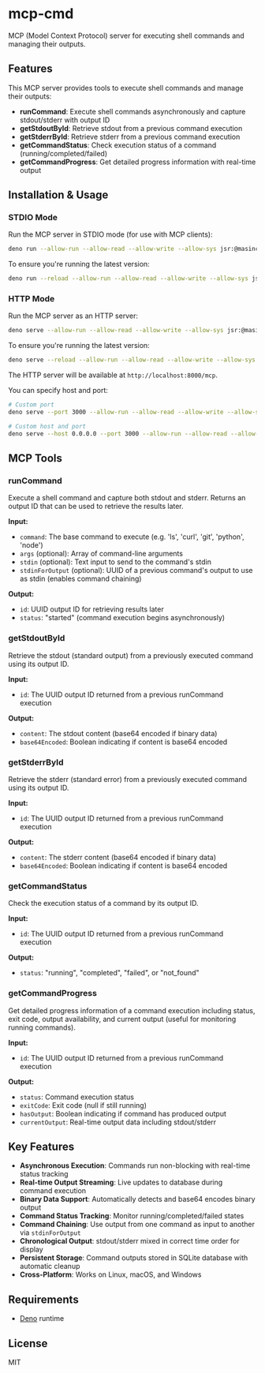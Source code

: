# mcp-cmd

MCP (Model Context Protocol) server for executing shell commands and managing their outputs.

## Features

This MCP server provides tools to execute shell commands and manage their outputs:

- **runCommand**: Execute shell commands asynchronously and capture stdout/stderr with output ID
- **getStdoutById**: Retrieve stdout from a previous command execution 
- **getStderrById**: Retrieve stderr from a previous command execution
- **getCommandStatus**: Check execution status of a command (running/completed/failed)
- **getCommandProgress**: Get detailed progress information with real-time output

## Installation & Usage

### STDIO Mode

Run the MCP server in STDIO mode (for use with MCP clients):

```bash
deno run --allow-run --allow-read --allow-write --allow-sys jsr:@masinc/mcp-cmd/bin/stdio
```

To ensure you're running the latest version:

```bash
deno run --reload --allow-run --allow-read --allow-write --allow-sys jsr:@masinc/mcp-cmd/bin/stdio
```

### HTTP Mode

Run the MCP server as an HTTP server:

```bash
deno serve --allow-run --allow-read --allow-write --allow-sys jsr:@masinc/mcp-cmd/bin/http
```

To ensure you're running the latest version:

```bash
deno serve --reload --allow-run --allow-read --allow-write --allow-sys jsr:@masinc/mcp-cmd/bin/http
```

The HTTP server will be available at `http://localhost:8000/mcp`.

You can specify host and port:

```bash
# Custom port
deno serve --port 3000 --allow-run --allow-read --allow-write --allow-sys jsr:@masinc/mcp-cmd/bin/http

# Custom host and port
deno serve --host 0.0.0.0 --port 3000 --allow-run --allow-read --allow-write --allow-sys jsr:@masinc/mcp-cmd/bin/http
```

## MCP Tools

### runCommand

Execute a shell command and capture both stdout and stderr. Returns an output ID that can be used to retrieve the results later.

**Input:**
- `command`: The base command to execute (e.g. 'ls', 'curl', 'git', 'python', 'node')
- `args` (optional): Array of command-line arguments
- `stdin` (optional): Text input to send to the command's stdin
- `stdinForOutput` (optional): UUID of a previous command's output to use as stdin (enables command chaining)

**Output:**
- `id`: UUID output ID for retrieving results later
- `status`: "started" (command execution begins asynchronously)

### getStdoutById

Retrieve the stdout (standard output) from a previously executed command using its output ID.

**Input:**
- `id`: The UUID output ID returned from a previous runCommand execution

**Output:**
- `content`: The stdout content (base64 encoded if binary data)
- `base64Encoded`: Boolean indicating if content is base64 encoded

### getStderrById

Retrieve the stderr (standard error) from a previously executed command using its output ID.

**Input:**
- `id`: The UUID output ID returned from a previous runCommand execution

**Output:**
- `content`: The stderr content (base64 encoded if binary data)
- `base64Encoded`: Boolean indicating if content is base64 encoded

### getCommandStatus

Check the execution status of a command by its output ID.

**Input:**
- `id`: The UUID output ID returned from a previous runCommand execution

**Output:**
- `status`: "running", "completed", "failed", or "not_found"

### getCommandProgress

Get detailed progress information of a command execution including status, exit code, output availability, and current output (useful for monitoring running commands).

**Input:**
- `id`: The UUID output ID returned from a previous runCommand execution

**Output:**
- `status`: Command execution status
- `exitCode`: Exit code (null if still running)
- `hasOutput`: Boolean indicating if command has produced output
- `currentOutput`: Real-time output data including stdout/stderr

## Key Features

- **Asynchronous Execution**: Commands run non-blocking with real-time status tracking
- **Real-time Output Streaming**: Live updates to database during command execution
- **Binary Data Support**: Automatically detects and base64 encodes binary output  
- **Command Status Tracking**: Monitor running/completed/failed states
- **Command Chaining**: Use output from one command as input to another via `stdinForOutput`
- **Chronological Output**: stdout/stderr mixed in correct time order for display
- **Persistent Storage**: Command outputs stored in SQLite database with automatic cleanup
- **Cross-Platform**: Works on Linux, macOS, and Windows

## Requirements

- [Deno](https://deno.land/) runtime


## License

MIT